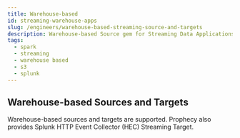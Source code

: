 ```yaml
---
title: Warehouse-based
id: streaming-warehouse-apps
slug: /engineers/warehouse-based-streaming-source-and-targets
description: Warehouse-based Source gem for Streaming Data Applications
tags:
  - spark
  - streaming
  - warehouse based
  - s3
  - splunk
---
```


## Warehouse-based Sources and Targets

Warehouse-based sources and targets are supported. Prophecy also provides Splunk HTTP Event Collector (HEC) Streaming Target.
